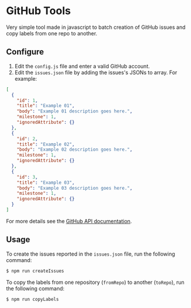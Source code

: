 # GitHub Tools

Very simple tool made in javascript to batch creation of GitHub issues and copy labels from one repo to another.

## Configure

1. Edit the `config.js` file and enter a valid GitHub account.
1. Edit the `issues.json` file by adding the issues's JSONs to array. For example:

```json
[
  {
    "id": 1,
    "title": "Example 01",
    "body": "Example 01 description goes here.",
    "milestone": 1,
    "ignoredAttribute": {}
  },
  {
    "id": 2,
    "title": "Example 02",
    "body": "Example 02 description goes here.",
    "milestone": 1,
    "ignoredAttribute": {}
  },
  {
    "id": 3,
    "title": "Example 03",
    "body": "Example 03 description goes here.",
    "milestone": 1,
    "ignoredAttribute": {}
  }
]
```

For more details see the [GitHub API documentation](https://developer.github.com/v3/issues/#create-an-issue).

## Usage

To create the issues reported in the `issues.json` file, run the following command:

```bash
$ npm run createIssues
```

To copy the labels from one repository (`fromRepo`) to another (`toRepo`), run the following command:

```bash
$ npm run copyLabels
```
